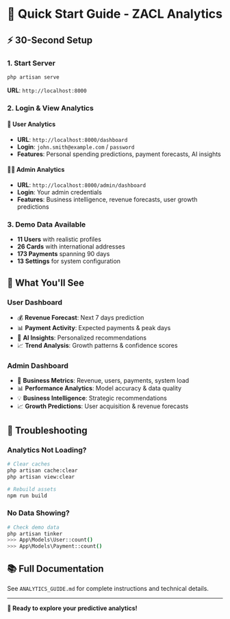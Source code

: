 # 🚀 Quick Start Guide - ZACL Analytics

## ⚡ 30-Second Setup

### 1. Start Server
```bash
php artisan serve
```
**URL**: `http://localhost:8000`

### 2. Login & View Analytics

#### 👤 User Analytics
- **URL**: `http://localhost:8000/dashboard`
- **Login**: `john.smith@example.com` / `password`
- **Features**: Personal spending predictions, payment forecasts, AI insights

#### 👨‍💼 Admin Analytics  
- **URL**: `http://localhost:8000/admin/dashboard`
- **Login**: Your admin credentials
- **Features**: Business intelligence, revenue forecasts, user growth predictions

### 3. Demo Data Available
- **11 Users** with realistic profiles
- **26 Cards** with international addresses
- **173 Payments** spanning 90 days
- **13 Settings** for system configuration

## 🎯 What You'll See

### User Dashboard
- 💰 **Revenue Forecast**: Next 7 days prediction
- 📊 **Payment Activity**: Expected payments & peak days
- 🤖 **AI Insights**: Personalized recommendations
- 📈 **Trend Analysis**: Growth patterns & confidence scores

### Admin Dashboard
- 🏢 **Business Metrics**: Revenue, users, payments, system load
- 📊 **Performance Analytics**: Model accuracy & data quality
- 💡 **Business Intelligence**: Strategic recommendations
- 📈 **Growth Predictions**: User acquisition & revenue forecasts

## 🔧 Troubleshooting

### Analytics Not Loading?
```bash
# Clear caches
php artisan cache:clear
php artisan view:clear

# Rebuild assets
npm run build
```

### No Data Showing?
```bash
# Check demo data
php artisan tinker
>>> App\Models\User::count()
>>> App\Models\Payment::count()
```

## 📚 Full Documentation
See `ANALYTICS_GUIDE.md` for complete instructions and technical details.

---
**🎉 Ready to explore your predictive analytics!**
